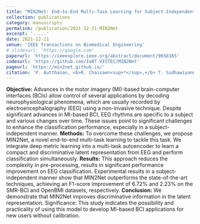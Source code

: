 ```yaml
---
title: "MIN2Net: End-to-End Multi-Task Learning for Subject-Independent Motor Imagery EEG Classification"
collection: publications
category: manuscripts
permalink: /publication/2021-12-21-MIN2Net
excerpt: '.....'
date: 2021-12-21
venue: 'IEEE Transactions on Biomedical Engineering'
# slidesurl: 'https://google.com'
paperurl: 'https://ieeexplore.ieee.org/abstract/document/9658165'
codesurl: 'https://github.com/IoBT-VISTEC/MIN2Net'
pageurl: 'https://min2net.github.io/'
citation: 'P. Autthasan, <b>R. Chaisaen<sup>*</sup>,</b> T. Sudhawiyangkul, P. Rangpong, S. Kiatthaveephong, N. Dilokthanakul, G. Bhakdisongkhram, H. Phan, C. Guan, and T. Wilaiprasitporn, &quot;<b>MIN2Net: End-to-End Multi-Task Learning for Subject-Independent Motor Imagery EEG Classification,</b>&quot; in <i>IEEE Transactions on Biomedical Engineering,</i> vol. 69, no. 6, pp. 2105-2118, June 2022.'
---
```

**Objective:** Advances in the motor imagery (MI)-based brain-computer interfaces (BCIs) allow control of several applications by decoding neurophysiological phenomena, which are usually recorded by electroencephalography (EEG) using a non-invasive technique. Despite significant advances in MI-based BCI, EEG rhythms are specific to a subject and various changes over time. These issues point to significant challenges to enhance the classification performance, especially in a subject-independent manner. **Methods:** To overcome these challenges, we propose MIN2Net, a novel end-to-end multi-task learning to tackle this task. We integrate deep metric learning into a multi-task autoencoder to learn a compact and discriminative latent representation from EEG and perform classification simultaneously. **Results:** This approach reduces the complexity in pre-processing, results in significant performance improvement on EEG classification. Experimental results in a subject-independent manner show that MIN2Net outperforms the state-of-the-art techniques, achieving an F1-score improvement of 6.72% and 2.23% on the SMR-BCI and OpenBMI datasets, respectively. **Conclusion:** We demonstrate that MIN2Net improves discriminative information in the latent representation. Significance: This study indicates the possibility and practicality of using this model to develop MI-based BCI applications for new users without calibration.
